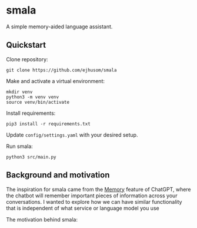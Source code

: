 # smala

A simple memory-aided language assistant.


## Quickstart


Clone repository:

```
git clone https://github.com/ejhusom/smala
```

Make and activate a virtual environment:

```
mkdir venv
python3 -m venv venv
source venv/bin/activate
```

Install requirements:

```
pip3 install -r requirements.txt
```

Update `config/settings.yaml` with your desired setup.

Run smala:

```
python3 src/main.py
```


## Background and motivation

The inspiration for smala came from the [Memory](https://openai.com/index/memory-and-new-controls-for-chatgpt/) feature of ChatGPT, where the chatbot will remember important pieces of information across your conversations.
I wanted to explore how we can have similar functionality that is independent of what service or language model you use

The motivation behind smala:


<!-- ## Tests -->

<!-- ``` -->
<!-- pytest tests/ -->
<!-- ``` -->

